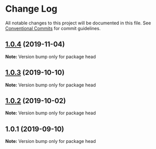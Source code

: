 # Change Log

All notable changes to this project will be documented in this file.
See [Conventional Commits](https://conventionalcommits.org) for commit guidelines.

## [1.0.4](https://github.com/frontity/frontity/compare/head@1.0.3...head@1.0.4) (2019-11-04)

**Note:** Version bump only for package head





## [1.0.3](https://github.com/frontity/frontity/compare/head@1.0.2...head@1.0.3) (2019-10-10)

**Note:** Version bump only for package head





## [1.0.2](https://github.com/frontity/frontity/compare/head@1.0.1...head@1.0.2) (2019-10-02)

**Note:** Version bump only for package head





## 1.0.1 (2019-09-10)

**Note:** Version bump only for package head
